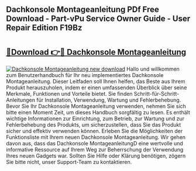 ## Dachkonsole Montageanleitung PDf Free Download - Part-vPu Service Owner Guide - User Repair Edition F19Bz

# <h2><a href="http://df6pc9.blite.top/?on=Dachkonsole+Montageanleitung">🔗Download 👉🔴 Dachkonsole Montageanleitung</a></h2>

[![Dachkonsole Montageanleitung new download](https://i.imgur.com/lujVjoI.png)](http://df6pc9.blite.top/?on=Dachkonsole+Montageanleitung)
Hallo und willkommen zum Benutzerhandbuch für Ihr neu implementiertes Dachkonsole Montageanleitung. Dieser Leitfaden soll Ihnen helfen, das Beste aus Ihrem Produkt herauszuholen, indem er einen umfassenden Überblick über seine Merkmale, Funktionen und Vorteile bietet. Sie finden Schritt-für-Schritt-Anleitungen für Installation, Verwendung, Wartung und Fehlerbehebung. Bevor Sie Ihr Dachkonsole Montageanleitung verwenden, nehmen Sie sich bitte einen Moment Zeit, um dieses Handbuch sorgfältig zu lesen. Es enthält wichtige Informationen zur Einrichtung, zum Betrieb, zur Wartung und zur Fehlerbehebung des Produkts, um sicherzustellen, dass Sie das Produkt sicher und effektiv verwenden können. Erleben Sie die Möglichkeiten der Funktionsliste mit Ihrem neuen Dachkonsole Montageanleitung. Wir gehen davon aus, dass das Dachkonsole MontageanleitungD eine wertvolle und informative Ressource auf Ihrem Weg zur Beherrschung der Verwendung Ihres neuen Gadgets war. Sollten Sie Hilfe oder Klärung benötigen, zögern Sie bitte nicht, unser Support-Team zu kontaktieren.
